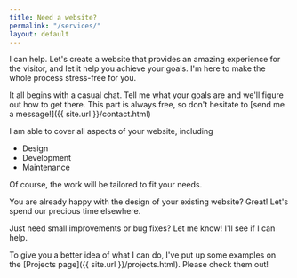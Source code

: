 ```yaml
---
title: Need a website?
permalink: "/services/"
layout: default
---
```


I can help. Let's create a website that provides an amazing experience for the visitor, and let it help you achieve your goals. I'm here to make the whole process stress-free for you.

It all begins with a casual chat. Tell me what your goals are and we'll figure out how to get there. This part is always free, so don't hesitate to [send me a message!]({{ site.url }}/contact.html)

I am able to cover all aspects of your website, including

* Design
* Development
* Maintenance

Of course, the work will be tailored to fit your needs.

You are already happy with the design of your existing website? Great! Let's spend our precious time elsewhere.

Just need small improvements or bug fixes? Let me know! I'll see if I can help.

To give you a better idea of what I can do, I've put up some examples on the [Projects page]({{ site.url }}/projects.html). Please check them out!
